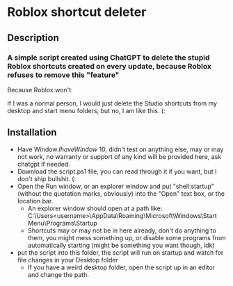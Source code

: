 # Roblox shortcut deleter

## Description 

### A simple script created using ChatGPT to delete the stupid Roblox shortcuts created on every update, because Roblox refuses to remove this "feature"

Because Roblox won't.

If I was a normal person, I would just delete the Studio shortcuts from my desktop and start menu folders, but no, I am like this. (:




## Installation

 - Have Window$. I have Window$ 10, didn't test on anything else, may or may not work, no warranty or support of any kind will be provided here, ask chatgpt if needed.
 - Download the script.ps1 file, you can read through it if you want, but I don't ship bullshit. (:
 - Open the Run window, or an explorer window and put "shell:startup" (without the quotation marks, obviously) into the "Open" text box, or the location bar.
   - An explorer window should open at a path like: C:\Users\<username>\AppData\Roaming\Microsoft\Windows\Start Menu\Programs\Startup
   - Shortcuts may or may not be in here already, don't do anything to them, you might mess something up, or disable some programs from automatically starting (might be something you want though, idk)
 - put the script into this folder, the script will run on startup and watch for file changes in your Desktop folder
   - If you have a weird desktop folder, open the script up in an editor and change the path.